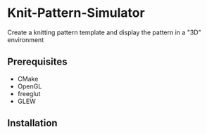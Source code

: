 # Knit-Pattern-Simulator
Create a knitting pattern template and display the pattern in a "3D" environment

## Prerequisites
* CMake
* OpenGL
* freeglut
* GLEW

## Installation 




